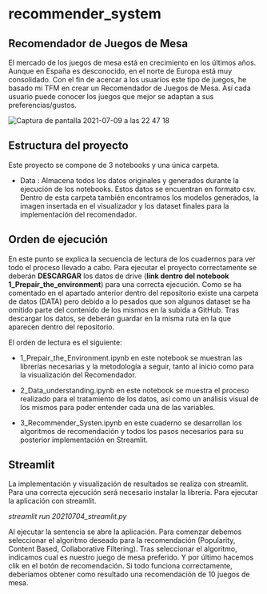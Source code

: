 # recommender_system
## Recomendador de Juegos de Mesa

El mercado de los juegos de mesa está en crecimiento en los últimos años. Aunque en España es desconocido, en el norte de Europa está muy consolidado. 
Con el fin de acercar a los usuarios este tipo de juegos, he basado mi TFM en crear un Recomendador de Juegos de Mesa. Así cada usuario puede conocer los juegos que mejor se adaptan a sus preferencias/gustos.

![Captura de pantalla 2021-07-09 a las 22 47 18](https://user-images.githubusercontent.com/58312522/125134523-c8834980-e107-11eb-92a9-0f8ad887869d.png)

## Estructura del proyecto
Este proyecto se compone de 3 notebooks y una única carpeta.

- Data : Almacena todos los datos originales y generados durante la ejecución de los notebooks. Estos datos se encuentran en formato csv. Dentro de esta carpeta también encontramos los modelos generados, la imagen insertada en el visualizador y los dataset finales para la implementación del recomendador.

## Orden de ejecución
En este punto se explica la secuencia de lectura de los cuadernos para ver todo el proceso llevado a cabo.
Para ejecutar el proyecto correctamente se deberán **DESCARGAR** los datos de drive (**link dentro del notebook 1_Prepair_the_environment**) para una correcta ejecución.
Como se ha comentado en el apartado anterior dentro del repositorio existe una carpeta de datos (DATA) pero debido a lo pesados que son algunos dataset se ha omitido parte del contenido de los mismos en la subida a GitHub.
Tras descargar los datos, se deberán guardar en la misma ruta en la que aparecen dentro del repositorio.

El orden de lectura es el siguiente:

- 1_Prepair_the_Environment.ipynb en este notebook se muestran las librerías necesarias y la metodología a seguir, tanto al inicio como para la visualización del Recomendador.

- 2_Data_understanding.ipynb en este notebook se muestra el proceso realizado para el tratamiento de los datos, así como un análisis visual de los mismos para poder entender cada una de las variables.

- 3_Recommender_Systen.ipynb en este cuaderno se desarrollan los algoritmos de recomendación y todos los pasos necesarios para su posterior implementación en Streamlit.

## Streamlit 
La implementación y visualización de resultados se realiza con streamlit. Para una correcta ejecución será necesario instalar la librería.
Para ejecutar la aplicación con streamlit.

*streamlit run 20210704_streamlit.py*

Al ejecutar la sentencia se abre la aplicación.
Para comenzar debemos seleccionar el algoritmo deseado para la recomendación (Popularity, Content Based, Collaborative Filtering). 
Tras seleccionar el algoritmo, indicamos cual es nuestro juego de mesa preferido.
Y por último hacemos clik en el botón de recomendación.
Si todo funciona correctamente, deberiamos obtener como resultado una recomendación de 10 juegos de mesa.





